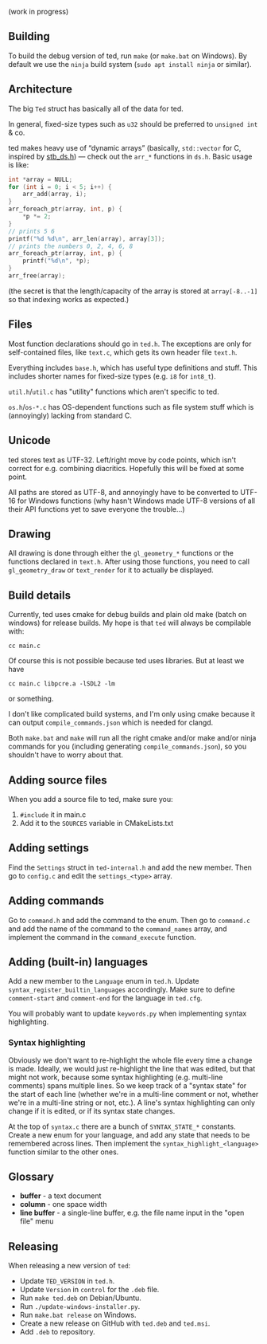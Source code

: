 (work in progress)

## Building

To build the debug version of ted, run `make` (or `make.bat` on Windows).
By default we use the `ninja` build system (`sudo apt install ninja` or similar).

## Architecture

The big `Ted` struct has basically all of the data for ted.

In general, fixed-size types such as `u32` should be preferred to `unsigned int` & co.

ted makes heavy use of “dynamic arrays” (basically, `std::vector` for C,
inspired by [stb_ds.h](https://github.com/nothings/stb/blob/master/stb_ds.h)) —
check out the `arr_*` functions in `ds.h`. Basic usage is like:

```c
int *array = NULL;
for (int i = 0; i < 5; i++) {
	arr_add(array, i);
}
arr_foreach_ptr(array, int, p) {
	*p *= 2;
}
// prints 5 6
printf("%d %d\n", arr_len(array), array[3]);
// prints the numbers 0, 2, 4, 6, 8
arr_foreach_ptr(array, int, p) {
	printf("%d\n", *p);
}
arr_free(array);
```

(the secret is that the length/capacity of the array is stored at `array[-8..-1]` so that
indexing works as expected.)

## Files

Most function declarations should go in `ted.h`.
The exceptions are only for self-contained files, like `text.c`,
which gets its own header file `text.h`.

Everything includes `base.h`, which has useful type definitions and stuff.
This includes shorter names for fixed-size types (e.g. `i8` for `int8_t`).

`util.h`/`util.c` has "utility" functions which aren't specific to ted.

`os.h`/`os-*.c` has OS-dependent functions such as file system
stuff which is (annoyingly) lacking from standard C.

## Unicode

ted stores text as UTF-32. Left/right move by code points,
which isn't correct for e.g. combining diacritics. Hopefully this will
be fixed at some point.

All paths are stored as UTF-8, and annoyingly have to be converted to UTF-16 for Windows
functions (why hasn't Windows made UTF-8 versions of all their API functions yet to save
everyone the trouble...)

## Drawing

All drawing is done through either the `gl_geometry_*` functions or
the functions declared in `text.h`.
After using those functions, you need to call `gl_geometry_draw`
or `text_render` for it to actually be displayed.

## Build details

Currently, ted uses cmake for debug builds and plain old make (batch on windows) for
release builds. My hope is that `ted` will always be compilable with:
```
cc main.c
```
Of course this is not possible because ted uses libraries. But at least we have
```
cc main.c libpcre.a -lSDL2 -lm
```
or something.


I don't like complicated build systems, and I'm only using cmake because it can
output `compile_commands.json` which is needed for clangd.

Both `make.bat` and `make` will run all the right cmake and/or make and/or ninja commands
for you (including generating `compile_commands.json`),
so you shouldn't have to worry about that.

## Adding source files

When you add a source file to ted, make sure you:

1. `#include` it in main.c
2. Add it to the `SOURCES` variable in CMakeLists.txt

## Adding settings

Find the `Settings` struct in `ted-internal.h` and add the new member.
Then go to `config.c` and edit the `settings_<type>` array.

## Adding commands

Go to `command.h` and add the command to the enum. Then
go to `command.c` and add the name of the command to the
`command_names` array,
and implement the command in the `command_execute` function.

## Adding (built-in) languages

Add a new member to the `Language` enum in `ted.h`.
Update `syntax_register_builtin_languages` accordingly.
Make sure to define `comment-start` and `comment-end`
for the language in `ted.cfg`.

You will probably want to update `keywords.py` when implementing
syntax highlighting.

### Syntax highlighting

Obviously we don't want to re-highlight the whole file every time a change is made.
Ideally, we would just re-highlight the line that was edited, but that might
not work, because some syntax highlighting (e.g. multi-line comments) spans multiple lines.
So we keep track of a "syntax state" for the start of each line (whether we're in a multi-line comment or not,
whether we're in a multi-line string or not, etc.). A line's syntax highlighting can only change
if it is edited, or if its syntax state changes.

At the top of `syntax.c` there are a bunch of `SYNTAX_STATE_*` constants.
Create a new enum for your language, and add any state that needs to be remembered across lines.
Then implement the `syntax_highlight_<language>` function similar to the other ones.

## Glossary

- **buffer** - a text document
- **column** - one space width
- **line buffer** - a single-line buffer, e.g. the file name input in the "open file" menu

## Releasing

When releasing a new version of `ted`:

- Update `TED_VERSION` in `ted.h`.
- Update `Version` in `control` for the `.deb` file.
- Run `make ted.deb` on Debian/Ubuntu.
- Run `./update-windows-installer.py`.
- Run `make.bat release` on Windows.
- Create a new release on GitHub with `ted.deb` and `ted.msi`.
- Add `.deb` to repository.
